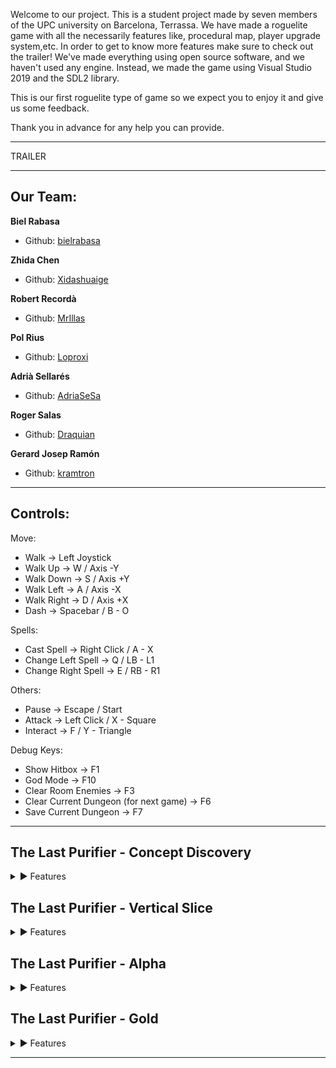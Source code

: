 
Welcome to our project. This is a student project made by seven members of the UPC university on Barcelona, Terrassa. 
We have made a roguelite game with all the necessarily features like, procedural map, player upgrade system,etc.
In order to get to know more features make sure to check out the trailer!
We've made everything using open source software, and we haven't used any engine. Instead, we made the game using Visual Studio 2019 and the SDL2 library.

This is our first roguelite type of game so we expect you to enjoy it and give us some feedback.

Thank you in advance for any help you can provide.

***
TRAILER

***
## Our Team:

**Biel Rabasa**

* Github: [bielrabasa](https://github.com/bielrabasa)

**Zhida Chen**

* Github: [Xidashuaige](https://github.com/Xidashuaige)

**Robert Recordà**

* Github: [MrIllas](https://github.com/MrIllas) 

**Pol Rius**

* Github: [Loproxi](https://github.com/Loproxi)  

**Adrià Sellarés**

* Github: [AdriaSeSa](https://github.com/AdriaSeSa)  

**Roger Salas**

* Github: [Draquian](https://github.com/Draquian) 

**Gerard Josep Ramón**

* Github: [kramtron](https://github.com/kramtron) 

***

## Controls:

Move:
- 	Walk			→	Left Joystick
- 	Walk Up			→	W  /  Axis -Y
- 	Walk Down		→	S  /  Axis +Y
- 	Walk Left		→	A  /  Axis -X
- 	Walk Right		→	D  /  Axis +X
- 	Dash			→	Spacebar  /  B - O

Spells:
- 	Cast Spell		→	Right Click  /  A - X
- 	Change Left Spell 	→	Q  /  LB - L1
- 	Change Right Spell	→	E  /  RB - R1

Others:
- 	Pause			→	Escape  /  Start
- 	Attack			→	Left Click  /  X - Square
- 	Interact		→	F  /  Y - Triangle

Debug Keys:
- 	Show Hitbox		→	F1
- 	God Mode		→	F10
- 	Clear Room Enemies	→	F3
- 	Clear Current Dungeon (for next game)	→	F6
- 	Save Current Dungeon	→	F7

***
## The Last Purifier - Concept Discovery
<details>
<summary>▶ Features</summary>

* Well, you asked for it!

</details>

## The Last Purifier - Vertical Slice
<details>
<summary>▶ Features</summary>

> Fullscreen & Windowed mode

> God Mode (F10) 
> >  Instakills  
> > No damage 

> Keyboard & Gamepad control

> 2 playable characters
> > Sage (range battle system)
> > Revenant (melee battle system)

> 3 types of enemies
> > Ghoul
> > Kaboom
> > Worm

> 6 NPCs with custom dialog

> 5 Spells
> > Purifed Sword
> > Soul Shield
> > Purification Slash
> > Foteiros
> > Ekriski

> Spell deck

> 2 Skill Trees, one per class.

> Random generated map.

> Hub Map with different zones 

> Custom team logo (with fx)

> Custom game logo (with fx)

> Menu & Pause menu (keyboard & controller)
> >Play
> >Options
> >Credits
> >Load
> >Save
> >Exit
> >GitHub link

> Audio
> >Background music
> >Audio effects
> > >Enemies
> > >Players
> > >Attacks
> > >Menu

> HUD
> > Health bar & damage effects
> >Spell cards + deck
> >Pause menu


</details>

## The Last Purifier - Alpha
<details>
<summary>▶ Features</summary>

> Map
> >Minimap (dungeon & hub)
> >3 new puzzles (3 new rooms)
> >Save & Continue from last dungeon
> >Player converter

> Entities
> >New slime enemy
> >New breakable pot
> >Buttons (random pressing order)
> >Pathfinding

> Weapons
> >New combat system
> >Spear
> >Staff
> >Book

> Audio
> >New fx
> >New music for every scene
> >Change Volume

> UI
> >Win screen
> >Game over screen
> >Vsync activation
> >Volume changing
> >Ability trees
> > >Buy better stats
> > >Buy deck spaces
> > >Buy ability improvements

> Quests


</details>

## The Last Purifier - Gold
<details>
<summary>▶ Features</summary>

* Well, you asked for it!

</details>

***
